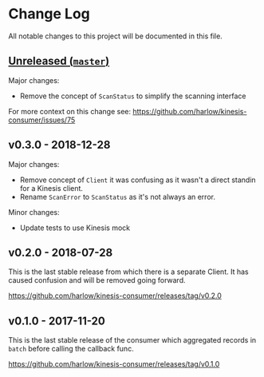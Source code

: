 # Change Log

All notable changes to this project will be documented in this file.

## [Unreleased (`master`)][unreleased]

Major changes:

* Remove the concept of `ScanStatus` to simplify the scanning interface

For more context on this change see: https://github.com/harlow/kinesis-consumer/issues/75

## v0.3.0 - 2018-12-28

Major changes:

* Remove concept of `Client` it was confusing as it wasn't a direct standin for a Kinesis client.
* Rename `ScanError` to `ScanStatus` as it's not always an error.

Minor changes:

* Update tests to use Kinesis mock

## v0.2.0 - 2018-07-28

This is the last stable release from which there is a separate Client. It has caused confusion and will be removed going forward.

https://github.com/harlow/kinesis-consumer/releases/tag/v0.2.0

## v0.1.0 - 2017-11-20

This is the last stable release of the consumer which aggregated records in `batch` before calling the callback func.

https://github.com/harlow/kinesis-consumer/releases/tag/v0.1.0

[unreleased]: https://github.com/harlow/kinesis-consumer/compare/v0.2.0...HEAD
[options]: https://dave.cheney.net/2014/10/17/functional-options-for-friendly-apis
